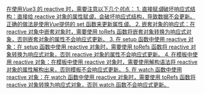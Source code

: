[在使用*Vue*3 的 reactive 时，需要注意以下几个*坑*点： 1. 直接赋*值*破坏响应式结构：直接给 reactive 对象的属性赋*值*，会破坏响应式结构，导致数据不会更新。正确的做法是使用*Vue*提供的 set 函数来更新属性*值*。 2. 嵌套对象的响应式：在 reactive 对象中嵌套对象时，需要使用 toRefs 函数将嵌套对象转换为响应式对象，否则嵌套对象的属性不会响应式更新。 3. 在 setup 函数中使用 reactive 对象：在 setup 函数中使用 reactive 对象时，需要使用 toRefs 函数将 reactive 对象转换为响应式对象，否则 reactive 对象的属性不会响应式更新。 4. 在模板中使用 reactive 对象：在模板中使用 reactive 对象时，需要使用解构语法将 reactive 对象的属性解构出来，否则模板不会响应式更新。 5. 在 watch 函数中使用 reactive 对象：在 watch 函数中使用 reactive 对象时，需要使用 toRefs 函数将 reactive 对象转换为响应式对象，否则 watch 函数不会响应式更新。](https://wenku.csdn.net/answer/2twxoeptbf)
